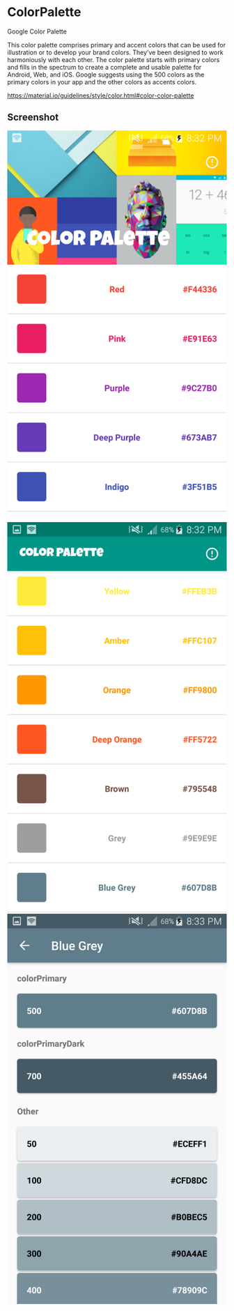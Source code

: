 # ColorPalette
Google Color Palette

This color palette comprises primary and accent colors that can be used for illustration or to develop your brand colors. They’ve been designed to work harmoniously with each other. The color palette starts with primary colors and fills in the spectrum to create a complete and usable palette for Android, Web, and iOS. Google suggests using the 500 colors as the primary colors in your app and the other colors as accents colors.

https://material.io/guidelines/style/color.html#color-color-palette

Screenshot
----------
![Screenshot-1](/screenshot/screenshot-1.png)
![Screenshot-2](/screenshot/screenshot-2.png)
![Screenshot-3](/screenshot/screenshot-3.png)
